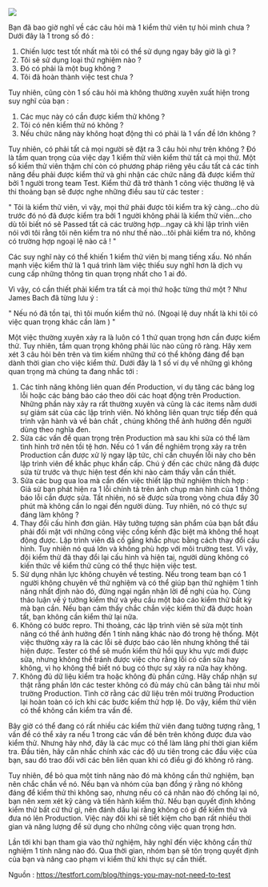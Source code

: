 ![](https://images.viblo.asia/b7bf0af8-9904-4e63-940c-21def97d0182.jpg)

Bạn đã bao giờ nghĩ về các câu hỏi mà 1 kiểm thử viên tự hỏi mình chưa ? 
Dưới đây là 1 trong số đó : 
1. Chiến lược test tốt nhất mà tôi có thể sử dụng ngay bây giờ là gì ? 
2. Tôi sẽ sử dụng loại thử nghiệm nào ? 
3. Đó có phải là một bug không ? 
4. Tôi đã hoàn thành việc test chưa ? 

Tuy nhiên, cũng còn 1 số câu hỏi mà không thường xuyên xuất hiện trong suy nghĩ của bạn : 
1. Các mục này có cần được kiểm thử không ? 
2. Tôi có nên kiểm thử nó không ? 
3. Nếu chức năng này không hoạt động thì có phải là 1 vấn đề lớn không ? 

Tuy nhiên, có phải tất cả mọi người sẽ đặt ra 3 câu hỏi như trên không ? Đó là tầm quan trọng của việc dạy 1 kiểm thử viên kiểm thử tất cả mọi thứ. Một số kiểm thử viên thậm chí còn có phương pháp riêng yêu cầu tất cả các tính năng đều phải được kiểm thử và ghi nhận các chức năng đã được kiểm thử bởi 1 người trong team Test. Kiểm thử đã trở thành 1 công việc thường lệ và thi thoảng bạn sẽ được nghe những điều sau từ các tester : 

" Tôi là kiểm thử viên, vì vậy, mọi thứ phải được tôi kiểm tra kỹ càng...cho dù trước đó nó đã được kiểm tra bởi 1 người không phải là kiểm thử viên...cho dù tôi biết nó sẽ Passed tất cả các trường hợp...ngay cả khi lập trình viên nói với tôi rằng tôi nên kiểm tra nó như thế nào...tôi phải kiểm tra nó, không có trường hợp ngoại lệ nào cả ! " 

Các suy nghĩ này có thể khiến 1 kiểm thử viên bị mang tiếng xấu. Nó nhấn mạnh việc kiểm thử là 1 quá trình làm việc thiếu suy nghĩ hơn là dịch vụ cung cấp những thông tin quan trọng nhất cho 1 ai đó. 

Vì vậy, có cần thiết phải kiểm tra tất cả mọi thứ hoặc từng thứ một ? Như James Bach đã từng lưu ý : 

" Nếu nó đã tồn tại, thì tôi muốn kiểm thử nó. (Ngoại lệ duy nhất là khi tôi có việc quan trọng khác cần làm ) " 

Một việc thường xuyên xảy ra là luôn có 1 thứ quan trọng hơn cần được kiểm thử. Tuy nhiên, tầm quan trọng không phải lúc nào cũng rõ ràng. Hãy xem xét 3 câu hỏi bên trên và tìm kiếm những thứ có thể không đáng để bạn dành thời gian cho việc kiểm thử. Dưới đây là 1 số ví dụ về những gì không quan trọng mà chúng ta đang nhắc tới : 

1. Các tính năng không liên quan đến Production, ví dụ tăng các bảng log lỗi hoặc các bảng báo cáo theo dõi các hoạt động trên Production. Những phần này xảy ra rất thường xuyên và cũng là các items nằm dưới sự giám sát của các lập trình viên. Nó không liên quan trực tiếp đến quá trình vận hành và về bản chất , chúng không thể ảnh hưởng đến người dùng theo nghĩa đen. 
2. Sửa các vấn đề quan trọng trên Production mà sau khi sửa có thể làm tình hình trở nên tồi tệ hơn. Nếu có 1 vấn đề nghiêm trọng xảy ra trên Production cần được xử lý ngay lập tức, chỉ cần chuyển lỗi này cho bên lập trình viên để khắc phục khẩn cấp.  Chú ý đến các chức năng đã được sửa từ trước và thực hiện test đến khi nào cảm thấy vẫn cần thiết. 
3.  Sửa các bug qua loa mà cần đến việc thiết lập thử nghiệm thích hợp : Giả sử bạn phát hiện ra 1 lỗi chính tả trên ảnh chụp màn hình của 1 thông báo lỗi cần được sửa. Tất nhiên, nó sẽ được sửa trong vòng chưa đầy 30 phút mà không cần lo ngại đến người dùng. Tuy nhiên, nó có thực sự đáng làm không ? 
4.  Thay đổi cấu hình đơn giản. Hãy tưởng tượng sản phẩm của bạn bắt đầu phải đối mặt với những công việc cồng kềnh đặc biệt mà không thể hoạt động được. Lập trình viên đã cố gắng khắc phục bằng cách thay đổi cấu hình. Tuy nhiên nó quá lớn và không phù hợp với môi trường test. Vì vậy, đội kiểm thử đã thay đổi lại cấu hình và hiện taị, người dùng không có kiến thức về kiểm thử cũng có thể thực hiện việc test. 
5.  Sử dụng nhân lực không chuyên về testing. Nếu trong team bạn có 1 người không chuyên về thử nghiệm và có thể giúp bạn thử nghiệm 1 tính năng nhất định nào đó, đừng ngại ngần nhận lời đề nghị của họ. Cùng thảo luận về ý tưởng kiểm thử và yêu cầu một báo cáo kiểm thử bất kỳ mà bạn cần. Nếu bạn cảm thấy chắc chắn việc kiểm thử đã được hoàn tất, bạn không cần kiểm thử lại nữa. 
6.  Không có bước repro. Thi thoảng, các lập trình viên sẽ sửa một tính năng có thể ảnh hưởng đến 1 tính năng khác nào đó trong hệ thống. Một việc thường xảy ra là các lỗi sẽ được báo cáo lên nhưng không thể tái hiện được. Tester có thể sẽ muốn kiểm thử hồi quy khu vực mới được sửa,  nhưng không thể tránh được việc cho rằng lỗi có cần sửa hay không, vì họ không thể biết nó bug có thực sự xảy ra nữa hay không. 
7.  Không đủ dữ liệu kiểm tra hoặc không đủ phần cứng. Hãy chấp nhận sự thật rằng phần lớn các tester không có đủ máy chủ cân bằng tải như môi trường Production. Tình cờ rằng các dữ liệu trên môi trường Production lại hoàn toàn có ích khi các bước kiểm thử hợp lệ. Do vậy, kiểm thử viên có thể không cần kiểm tra vấn đề.

Bây giờ có thể đang có rất nhiều các kiểm thử viên đang tưởng tượng rằng, 1 vấn đề có thể xảy ra nếu 1 trong các vấn đề bên trên không được đưa vào kiểm thử. Nhưng hãy nhớ, đây là các mục có thể làm lãng phí thời gian kiểm tra. Đầu tiên, hãy cân nhắc chính xác các độ ưu tiên trong các đầu việc của bạn, sau đó trao đổi với các bên liên quan khi có điều gì đó không rõ ràng. 

Tuy nhiên, để bỏ qua một tính năng nào đó mà không cần thử nghiệm, bạn nên chắc chắn về nó. Nếu bạn và nhóm của bạn đồng ý rằng nó không đáng để kiểm thử thì không sao, nhưng nếu có cá nhân nào đó chống lại nó, bạn nên xem xét kỹ càng và tiến hành kiểm thử. Nếu bạn quyết định không kiểm thử bất cứ thứ gì, nên đánh dấu lại rằng không có gì để kiểm thử và đưa nó lên Production. Việc này đôi khi sẽ tiết kiệm cho bạn rất nhiều thời gian và năng lượng để sử dụng cho những công việc quan trọng hơn. 

Lần tới khi bạn tham gia vào thử nghiệm, hãy nghĩ đến việc không cần thử nghiệm 1 tính năng nào đó. Qua thời gian, nhóm bạn sẽ tôn trọng quyết định của bạn và nâng cao phạm vi kiểm thử khi thực sự cần thiết.

Nguồn : https://testfort.com/blog/things-you-may-not-need-to-test